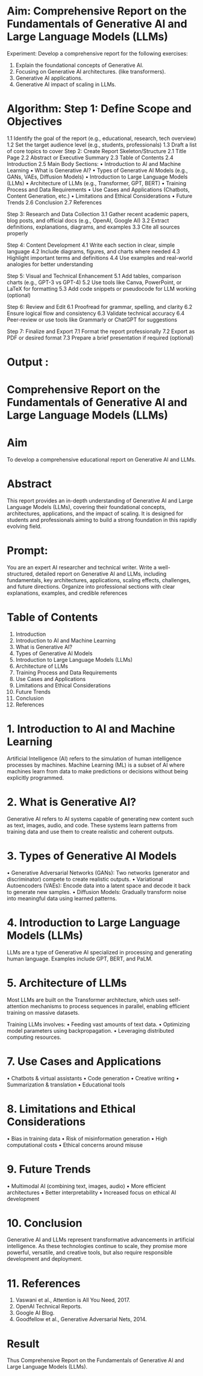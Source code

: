 # Aim:	Comprehensive Report on the Fundamentals of Generative AI and Large Language Models (LLMs)
Experiment:
Develop a comprehensive report for the following exercises:
1.	Explain the foundational concepts of Generative AI. 
2.	Focusing on Generative AI architectures. (like transformers).
3.	Generative AI applications.
4.	Generative AI impact of scaling in LLMs.

# Algorithm: Step 1: Define Scope and Objectives
1.1 Identify the goal of the report (e.g., educational, research, tech overview)
1.2 Set the target audience level (e.g., students, professionals)
1.3 Draft a list of core topics to cover
Step 2: Create Report Skeleton/Structure
2.1 Title Page
2.2 Abstract or Executive Summary
2.3 Table of Contents
2.4 Introduction
2.5 Main Body Sections:
•	Introduction to AI and Machine Learning
•	What is Generative AI?
•	Types of Generative AI Models (e.g., GANs, VAEs, Diffusion Models)
•	Introduction to Large Language Models (LLMs)
•	Architecture of LLMs (e.g., Transformer, GPT, BERT)
•	Training Process and Data Requirements
•	Use Cases and Applications (Chatbots, Content Generation, etc.)
•	Limitations and Ethical Considerations
•	Future Trends
2.6 Conclusion
2.7 References

Step 3: Research and Data Collection
3.1 Gather recent academic papers, blog posts, and official docs (e.g., OpenAI, Google AI)
3.2 Extract definitions, explanations, diagrams, and examples
3.3 Cite all sources properly

Step 4: Content Development
4.1 Write each section in clear, simple language
4.2 Include diagrams, figures, and charts where needed
4.3 Highlight important terms and definitions
4.4 Use examples and real-world analogies for better understanding

Step 5: Visual and Technical Enhancement
5.1 Add tables, comparison charts (e.g., GPT-3 vs GPT-4)
5.2 Use tools like Canva, PowerPoint, or LaTeX for formatting
5.3 Add code snippets or pseudocode for LLM working (optional)

Step 6: Review and Edit
6.1 Proofread for grammar, spelling, and clarity
6.2 Ensure logical flow and consistency
6.3 Validate technical accuracy
6.4 Peer-review or use tools like Grammarly or ChatGPT for suggestions

Step 7: Finalize and Export
7.1 Format the report professionally
7.2 Export as PDF or desired format
7.3 Prepare a brief presentation if required (optional)



# Output :

# Comprehensive Report on the Fundamentals of Generative AI and Large Language Models (LLMs)

# Aim
To develop a comprehensive educational report on Generative AI and LLMs.

# Abstract
This report provides an in-depth understanding of Generative AI and Large Language Models (LLMs), covering their foundational concepts, architectures, applications, and the impact of scaling. It is designed for students and professionals aiming to build a strong foundation in this rapidly evolving field.

# Prompt:
You are an expert AI researcher and technical writer. Write a well-structured, detailed report on Generative AI and LLMs, including fundamentals, key architectures, applications, scaling effects, challenges, and future directions. Organize into professional sections with clear explanations, examples, and credible references

# Table of Contents
1.	Introduction
2.	Introduction to AI and Machine Learning
3.	What is Generative AI?
4.	Types of Generative AI Models
5.	Introduction to Large Language Models (LLMs)
6.	Architecture of LLMs
7.	Training Process and Data Requirements
8.	Use Cases and Applications
9.	Limitations and Ethical Considerations
10.	Future Trends
11.	Conclusion
12.	References

# 1. Introduction to AI and Machine Learning
Artificial Intelligence (AI) refers to the simulation of human intelligence processes by machines. Machine Learning (ML) is a subset of AI where machines learn from data to make predictions or decisions without being explicitly programmed.

# 2. What is Generative AI?
Generative AI refers to AI systems capable of generating new content such as text, images, audio, and code. These systems learn patterns from training data and use them to create realistic and coherent outputs.

# 3. Types of Generative AI Models
•	Generative Adversarial Networks (GANs): Two networks (generator and discriminator) compete to create realistic outputs.
•	Variational Autoencoders (VAEs): Encode data into a latent space and decode it back to generate new samples.
•	Diffusion Models: Gradually transform noise into meaningful data using learned patterns.

# 4. Introduction to Large Language Models (LLMs)
LLMs are a type of Generative AI specialized in processing and generating human language. Examples include GPT, BERT, and PaLM.

# 5. Architecture of LLMs
Most LLMs are built on the Transformer architecture, which uses self-attention mechanisms to process sequences in parallel, enabling efficient training on massive datasets.

Training LLMs involves:
•	Feeding vast amounts of text data.
•	Optimizing model parameters using backpropagation.
•	Leveraging distributed computing resources.

# 7. Use Cases and Applications
•	Chatbots & virtual assistants
•	Code generation
•	Creative writing
•	Summarization & translation
•	Educational tools

# 8. Limitations and Ethical Considerations
•	Bias in training data
•	Risk of misinformation generation
•	High computational costs
•	Ethical concerns around misuse

# 9. Future Trends
•	Multimodal AI (combining text, images, audio)
•	More efficient architectures
•	Better interpretability
•	Increased focus on ethical AI development

# 10. Conclusion
Generative AI and LLMs represent transformative advancements in artificial intelligence. As these technologies continue to scale, they promise more powerful, versatile, and creative tools, but also require responsible development and deployment.

# 11. References
1.	Vaswani et al., Attention is All You Need, 2017.
2.	OpenAI Technical Reports.
3.	Google AI Blog.
4.	Goodfellow et al., Generative Adversarial Nets, 2014.



# Result
Thus Comprehensive Report on the Fundamentals of Generative AI and Large Language Models (LLMs).
